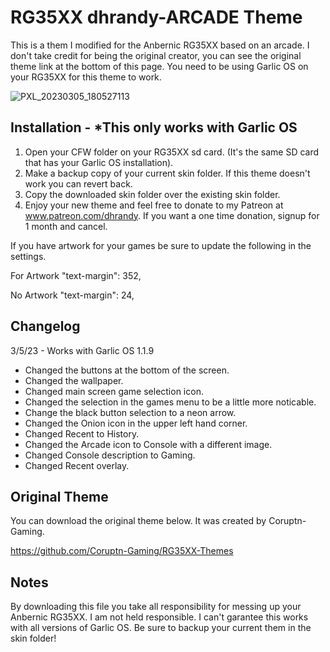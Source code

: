 # RG35XX dhrandy-ARCADE Theme
This is a them I modified for the Anbernic RG35XX based on an arcade. I don't take credit for being the original creator, you can see the original theme link at the bottom of this page.  You need to be using Garlic OS on your RG35XX for this theme to work.

![PXL_20230305_180527113](https://user-images.githubusercontent.com/6290176/222983926-bf8f2057-4fee-47ff-afa8-c09d446b3264.jpg)

## Installation - *This only works with Garlic OS
1. Open your CFW folder on your RG35XX sd card. (It's the same SD card that has your Garlic OS installation).
2. Make a backup copy of your current skin folder.  If this theme doesn't work you can revert back.
3. Copy the downloaded skin folder over the existing skin folder.
4. Enjoy your new theme and feel free to donate to my Patreon at www.patreon.com/dhrandy.  If you want a one time donation, signup for 1 month and cancel.

If you have artwork for your games be sure to update the following in the settings.

For Artwork
"text-margin": 352,

No Artwork
"text-margin": 24,

## Changelog
3/5/23 - Works with Garlic OS 1.1.9
- Changed the buttons at the bottom of the screen.
- Changed the wallpaper.
- Changed main screen game selection icon.
- Changed the selection in the games menu to be a little more noticable.
- Change the black button selection to a neon arrow.
- Changed the Onion icon in the upper left hand corner.
- Changed Recent to History.
- Changed the Arcade icon to Console with a different image.
- Changed Console description to Gaming.
- Changed Recent overlay.

## Original Theme
You can download the original theme below.  It was created by Coruptn-Gaming.

https://github.com/Coruptn-Gaming/RG35XX-Themes

## Notes
By downloading this file you take all responsibility for messing up your Anbernic RG35XX.  I am not held responsible. I can't garantee this works with all versions of Garlic OS. Be sure to backup your current them in the skin folder!



